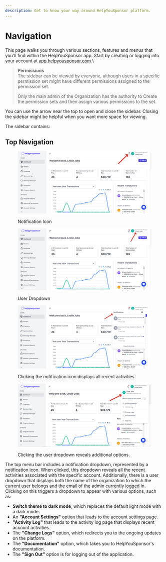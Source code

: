 ```yaml
---
description: Get to know your way around HelpYouSponsor platform.
---
```


# Navigation

This page walks you through various sections, features and menus that you'll find within the HelpYouSponsor app. Start by creating or logging into your account at [app.helpyousponsor.com](https://app.helpyousponsor.com).\


> **Permissions**\
> The sidebar can be viewed by everyone, although users in a specific permission set might have different permissions assigned to the permission set.
>
> Only the main admin of the Organization has the authority to Create the permission sets and then assign various permissions to the set.

You can use the arrow near the top to open and close the sidebar. Closing the sidebar might be helpful when you want more space for viewing.

The sidebar contains:







## &#x20;Top Navigation

<figure><img src="../.gitbook/assets/notification_icon.png" alt=""><figcaption><p>Notification Icon</p></figcaption></figure>

<figure><img src="../.gitbook/assets/account_section.png" alt=""><figcaption><p> User Dropdown</p></figcaption></figure>



<figure><img src="../.gitbook/assets/notifications_dropdown (1).png" alt=""><figcaption><p>Clicking the notification icon displays all recent activities.</p></figcaption></figure>

<figure><img src="../.gitbook/assets/account_dropdown.png" alt=""><figcaption><p>Clicking the user dropdown reveals additional options.</p></figcaption></figure>

The top menu bar includes a notification dropdown, represented by a notification icon. When clicked, this dropdown reveals all the recent activities associated with the specific account. Additionally, there is a user dropdown that displays both the name of the organization to which the current user belongs and the email of the admin currently logged in. Clicking on this triggers a dropdown to appear with various options, such as:

* **Switch theme to dark mode**, which replaces the default light mode with a dark mode.
* An **"Account Settings"** option that leads to the account settings page.
* **"Activity Log"** that leads to the activity log page that displays recent account activities.
* The **"Change Logs"** option, which redirects you to the ongoing updates on the platform.
* The **"Documentation"** option, which takes you to HelpYouSponsor's documentation.
* The **"Sign Out"** option is for logging out of the application.







